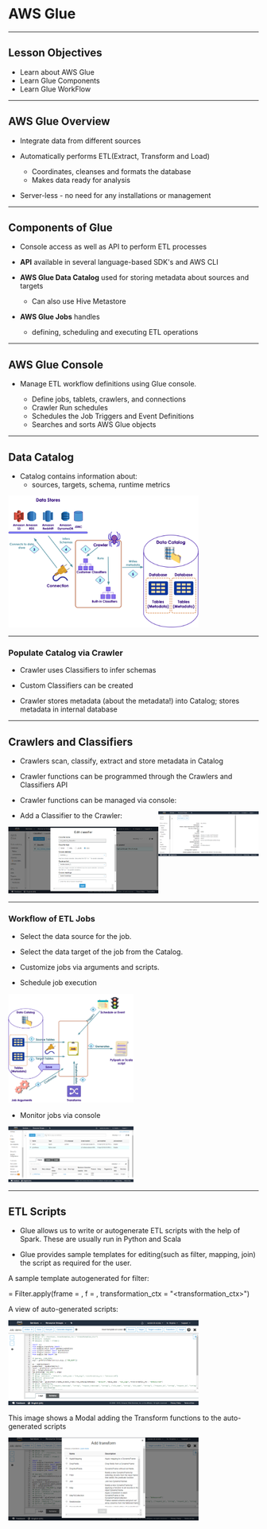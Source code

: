 # AWS Glue

---

## Lesson Objectives
  * Learn about AWS Glue
  * Learn Glue Components
  * Learn Glue WorkFlow

---

## AWS Glue Overview

  * Integrate data from different sources

  * Automatically performs ETL(Extract, Transform and Load)
    - Coordinates, cleanses and formats the database
    - Makes data ready for analysis


  * Server-less - no need for any installations or management

---

## Components of Glue

  * Console access as well as API to perform ETL processes

  * **API** available in several language-based SDK's and AWS CLI

  * **AWS Glue Data Catalog** used for storing metadata about sources and targets
    - Can also use Hive Metastore


  * **AWS Glue Jobs**  handles
    - defining, scheduling and executing ETL operations

---

## AWS Glue Console

* Manage ETL workflow definitions using Glue console.

    - Define jobs, tablets, crawlers, and connections
    - Crawler Run schedules
    - Schedules the Job Triggers and Event Definitions
    - Searches and sorts AWS Glue objects

---

## Data Catalog

  * Catalog contains information about:
    - sources, targets, schema, runtime metrics

<img src="../../assets/images/aws/catalog-overview.png" style="width:76%;"/>

---

### Populate Catalog via Crawler

  * Crawler uses Classifiers to infer schemas

  * Custom Classifiers can be created

  * Crawler stores metadata (about the metadata!) into Catalog; stores metadata in internal database

---

## Crawlers and Classifiers

  * Crawlers scan, classify, extract and store metadata in Catalog

  * Crawler functions can be programmed through the Crawlers and Classifiers API

  * Crawler functions can be managed via console:

<img src="../../assets/images/aws/crawlers.png" style="width:40%;float:right;"/>

  * Add a Classifier to the Crawler:

<img src="../../assets/images/aws/classifier.png" style="width:60%;"/>

---

### Workflow of ETL Jobs

  * Select the data source for the job.

  * Select the data target of the job from the Catalog.

  * Customize jobs via arguments and scripts.

  * Schedule job execution

<img src="../../assets/images/aws/job-overview.png" style="width:50%;"/>

  * Monitor jobs via console

<img src="../../assets/images/aws/jobs.png" style="width:50%;"/>


---

## ETL Scripts

  * Glue allows us to write or autogenerate ETL scripts with the help of Spark. These are usually run in Python and Scala

  * Glue provides sample templates for editing(such as filter, mapping, join) the script as required for the user.

A sample template autogenerated for filter:

<output> = Filter.apply(frame = <frame>, f = <function>, transformation_ctx = "<transformation_ctx>")

A view of auto-generated scripts:

<img src="../../assets/images/aws/auto-generated-script.png" style="width:76%;"/>

This image shows a Modal adding the Transform functions to the auto-generated scripts

<img src="../../assets/images/aws/transform.png" style="width:76%;"/>
